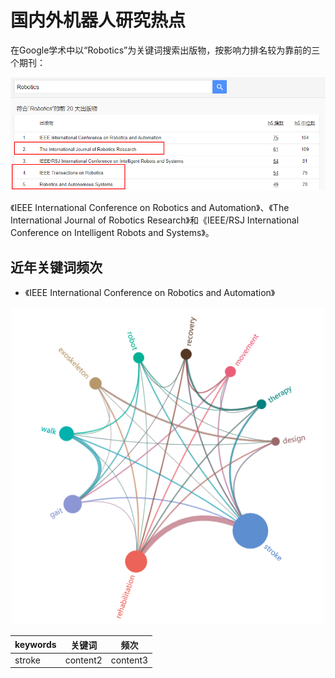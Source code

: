 # 国内外机器人研究热点

在Google学术中以“Robotics”为关键词搜索出版物，按影响力排名较为靠前的三个期刊：

<div align="center">
	
![title](https://raw.githubusercontent.com/XQLong/Logging/master/img/2019/07/12/1562931331110-1562931331115.png)

</div>

《IEEE International Conference on Robotics and Automation》、《The International Journal of Robotics Research》和《IEEE/RSJ International Conference on Intelligent Robots and Systems》。

## 近年关键词频次

- 《IEEE International Conference on Robotics and Automation》

<div align="center">

![title](https://raw.githubusercontent.com/XQLong/Logging/master/img/2019/07/12/1562929829906-1562929829912.png)

</div>

|keywords|关键词|频次|
|-|-|-|
|stroke|content2|content3|
